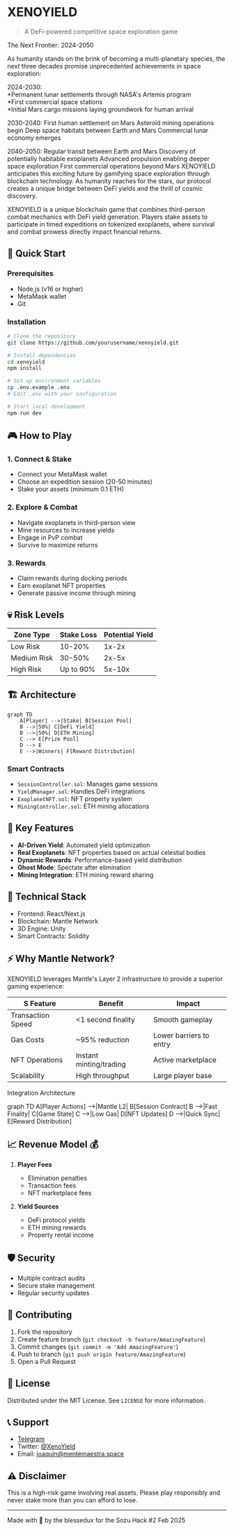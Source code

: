 # XENOYIELD

> A DeFi-powered competitive space exploration game

The Next Frontier: 2024-2050

As humanity stands on the brink of becoming a multi-planetary species, the next three decades promise unprecedented achievements in space exploration:

2024-2030:
<br>*Permanent lunar settlements through NASA's Artemis program
<br>*First commercial space stations
<br>*Initial Mars cargo missions laying groundwork for human arrival

2030-2040:
First human settlement on Mars
Asteroid mining operations begin
Deep space habitats between Earth and Mars
Commercial lunar economy emerges

2040-2050:
Regular transit between Earth and Mars
Discovery of potentially habitable exoplanets
Advanced propulsion enabling deeper space exploration
First commercial operations beyond Mars
XENOYIELD anticipates this exciting future by gamifying space exploration through blockchain technology. As humanity reaches for the stars, our protocol creates a unique bridge between DeFi yields and the thrill of cosmic discovery.

XENOYIELD is a unique blockchain game that combines third-person combat mechanics with DeFi yield generation. Players stake assets to participate in timed expeditions on tokenized exoplanets, where survival and combat prowess directly impact financial returns.

## 🚀 Quick Start

### Prerequisites

- Node.js (v16 or higher)
- MetaMask wallet
- Git

### Installation

```bash
# Clone the repository
git clone https://github.com/yourusername/xenoyield.git

# Install dependencies
cd xenoyield
npm install

# Set up environment variables
cp .env.example .env
# Edit .env with your configuration

# Start local development
npm run dev
```

## 🎮 How to Play

### 1. Connect & Stake

- Connect your MetaMask wallet
- Choose an expedition session (20-50 minutes)
- Stake your assets (minimum 0.1 ETH)

### 2. Explore & Combat

- Navigate exoplanets in third-person view
- Mine resources to increase yields
- Engage in PvP combat
- Survive to maximize returns

### 3. Rewards

- Claim rewards during docking periods
- Earn exoplanet NFT properties
- Generate passive income through mining

## 💀 Risk Levels

| Zone Type   | Stake Loss | Potential Yield |
| ----------- | ---------- | --------------- |
| Low Risk    | 10-20%     | 1x-2x           |
| Medium Risk | 30-50%     | 2x-5x           |
| High Risk   | Up to 90%  | 5x-10x          |

## 🏗 Architecture

```mermaid
graph TD
    A[Player] -->|Stake| B[Session Pool]
    B -->|50%| C[DeFi Yield]
    B -->|50%| D[ETH Mining]
    C --> E[Prize Pool]
    D --> E
    E -->|Winners| F[Reward Distribution]
```

### Smart Contracts

- `SessionController.sol`: Manages game sessions
- `YieldManager.sol`: Handles DeFi integrations
- `ExoplanetNFT.sol`: NFT property system
- `MiningController.sol`: ETH mining allocations

## 💎 Key Features

- **AI-Driven Yield**: Automated yield optimization
- **Real Exoplanets**: NFT properties based on actual celestial bodies
- **Dynamic Rewards**: Performance-based yield distribution
- **Ghost Mode**: Spectate after elimination
- **Mining Integration**: ETH mining reward sharing

## 🔧 Technical Stack

- Frontend: React/Next.js
- Blockchain: Mantle Network
- 3D Engine: Unity
- Smart Contracts: Solidity

## ⚡ Why Mantle Network?

XENOYIELD leverages Mantle's Layer 2 infrastructure to provide a superior gaming experience:

| S Feature         | Benefit                 | Impact                  |
| ----------------- | ----------------------- | ----------------------- |
| Transaction Speed | <1 second finality      | Smooth gameplay         |
| Gas Costs         | ~95% reduction          | Lower barriers to entry |
| NFT Operations    | Instant minting/trading | Active marketplace      |
| Scalability       | High throughput         | Large player base       |

Integration Architecture

graph TD
A[Player Actions] -->|Mantle L2| B[Session Contract]
B -->|Fast Finality| C[Game State]
C -->|Low Gas| D[NFT Updates]
D -->|Quick Sync| E[Reward Distribution]

## 📈 Revenue Model 💰

1. **Player Fees**

   - Elimination penalties
   - Transaction fees
   - NFT marketplace fees

2. **Yield Sources**
   - DeFi protocol yields
   - ETH mining rewards
   - Property rental income

## 🛡 Security

- Multiple contract audits
- Secure stake management
- Regular security updates

## 🤝 Contributing

1. Fork the repository
2. Create feature branch (`git checkout -b feature/AmazingFeature`)
3. Commit changes (`git commit -m 'Add AmazingFeature'`)
4. Push to branch (`git push origin feature/AmazingFeature`)
5. Open a Pull Request

## 📄 License

Distributed under the MIT License. See `LICENSE` for more information.

## 📞 Support

- [Telegram](https://t.me/blessedux)
- Twitter: [@XenoYield](twitter-link)
- Email: joaquin@mentemaestra.space

## ⚠️ Disclaimer

This is a high-risk game involving real assets. Please play responsibly and never stake more than you can afford to lose.

---

Made with 🚀 by the blessedux for the Sozu Hack #2 Feb 2025
